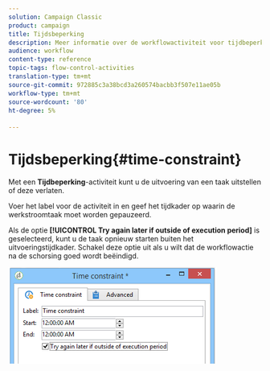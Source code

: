 ```yaml
---
solution: Campaign Classic
product: campaign
title: Tijdsbeperking
description: Meer informatie over de workflowactiviteit voor tijdbeperking
audience: workflow
content-type: reference
topic-tags: flow-control-activities
translation-type: tm+mt
source-git-commit: 972885c3a38bcd3a260574bacbb3f507e11ae05b
workflow-type: tm+mt
source-wordcount: '80'
ht-degree: 5%

---
```



# Tijdsbeperking{#time-constraint}

Met een **Tijdbeperking**-activiteit kunt u de uitvoering van een taak uitstellen of deze verlaten.

Voer het label voor de activiteit in en geef het tijdkader op waarin de werkstroomtaak moet worden gepauzeerd.

Als de optie **[!UICONTROL Try again later if outside of execution period]** is geselecteerd, kunt u de taak opnieuw starten buiten het uitvoeringstijdkader. Schakel deze optie uit als u wilt dat de workflowactie na de schorsing goed wordt beëindigd.

![](assets/s_user_scheduled_wait.png)

